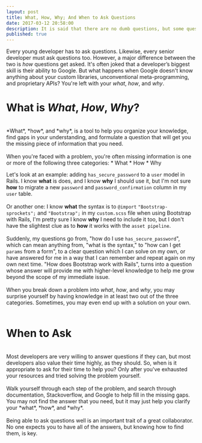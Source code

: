 ```yaml
---
layout: post
title: What, How, Why; And When to Ask Questions
date: 2017-03-12 20:58:00
description: It is said that there are no dumb questions, but some questions are smarter than others. 
published: true
---
```

Every young developer has to ask questions. Likewise, every senior developer must ask questions too. However, a major difference between the two is *how* questions get asked. It's often joked that a developer’s biggest skill is their ability to Google. But what happens when Google doesn't know anything about your custom libraries, unconventional meta-programming, and proprietary APIs? You're left with your *what*, *how*, and *why*. 

# What is *What*, *How*, *Why*?
<br>
*What*, *how*, and *why*, is a tool to help you organize your knowledge, find gaps in your understanding, and formulate a question that will get you the missing piece of information that you need. 
<br>
<br>
When you're faced with a problem, you're often missing information is one or more of the following three categories:
* What
* How
* Why

Let's look at an example: adding <code>has_secure_password</code> to a <code>user</code> model in Rails. I know **what** is does, and I know **why** I should use it, but I'm not sure **how** to migrate a new <code>password</code> and <code>password_confirmation</code> column in my <code>user</code> table.
<br>
<br>
Or another one: I know **what** the syntax is to <code>@import</code> <code>"Bootstrap-sprockets";</code> and <code>"Bootstrap";</code> in my <code>custom.scss</code> file when using Bootstrap with Rails, I'm pretty sure I know **why** I need to include it too, but I don't have the slightest clue as to **how** it works with the <code>asset pipeline</code>.
<br>
<br>
Suddenly, my questions go from, "how do I use <code>has_secure_password</code>", which can mean anything from, "what is the syntax," to "how can I get <code>params</code> from a form", to a clear question which I can solve on my own, or have answered for me in a way that I can remember and repeat again on my own next time. "How does Bootstrap work with Rails", turns into a question whose answer will provide me with higher-level knowledge to help me grow beyond the scope of my immediate issue.
<br>
<br>
When you break down a problem into *what*, *how*, and *why*, you may surprise yourself by having knowledge in at least two out of the three categories. Sometimes, you may even end up with a solution on your own.
<br>
<br>
# When to Ask
<br>
Most developers are very willing to answer questions if they can, but most developers also value their time highly, as they should. So, when is it appropriate to ask for their time to help you? Only after you've exhausted your resources and tried solving the problem yourself. 
<br>
<br>
Walk yourself through each step of the problem, and search through documentation, Stackoverflow, and Google to help fill in the missing gaps. You may not find the answer that you need, but it may just help you clarify your *what*, *how*, and *why*.
<br>
<br>
Being able to ask questions well is an important trait of a great collaborator. No one expects you to have all of the answers, but knowing how to find them, is key.